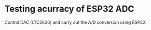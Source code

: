 # Testing acurracy of ESP32 ADC

Control DAC (LTC2606) and carry out the A/D conversion using ESP32.




 
